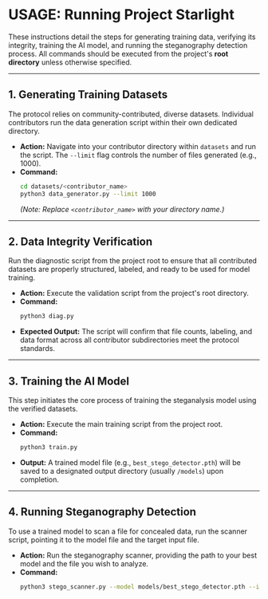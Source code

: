 # USAGE: Running Project Starlight

These instructions detail the steps for generating training data, verifying its integrity, training the AI model, and running the steganography detection process. All commands should be executed from the project's **root directory** unless otherwise specified.

---

## 1. Generating Training Datasets

The protocol relies on community-contributed, diverse datasets. Individual contributors run the data generation script within their own dedicated directory.

* **Action:** Navigate into your contributor directory within `datasets` and run the script. The `--limit` flag controls the number of files generated (e.g., 1000).
* **Command:**
    ```bash
    cd datasets/<contributor_name>
    python3 data_generator.py --limit 1000
    ```
    *(Note: Replace `<contributor_name>` with your directory name.)*

---

## 2. Data Integrity Verification

Run the diagnostic script from the project root to ensure that all contributed datasets are properly structured, labeled, and ready to be used for model training.

* **Action:** Execute the validation script from the project's root directory.
* **Command:**
    ```bash
    python3 diag.py
    ```
* **Expected Output:** The script will confirm that file counts, labeling, and data format across all contributor subdirectories meet the protocol standards.

---

## 3. Training the AI Model

This step initiates the core process of training the steganalysis model using the verified datasets.

* **Action:** Execute the main training script from the project root.
* **Command:**
    ```bash
    python3 train.py
    ```
* **Output:** A trained model file (e.g., `best_stego_detector.pth`) will be saved to a designated output directory (usually `/models`) upon completion.

---

## 4. Running Steganography Detection

To use a trained model to scan a file for concealed data, run the scanner script, pointing it to the model file and the target input file.

* **Action:** Run the steganography scanner, providing the path to your best model and the file you wish to analyze.
* **Command:**
    ```bash
    python3 stego_scanner.py --model models/best_stego_detector.pth --input /path/to/image_to_scan.jpg
    ```
